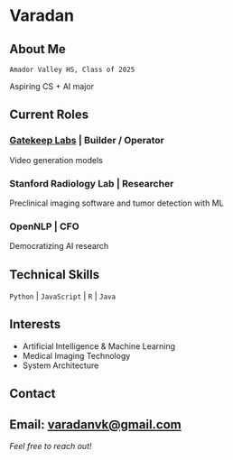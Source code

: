 # Varadan 

## About Me
`Amador Valley HS, Class of 2025`

Aspiring CS + AI major

## Current Roles

### [Gatekeep Labs](gatekeep.ai) | Builder / Operator
Video generation models

### Stanford Radiology Lab | Researcher
Preclinical imaging software and tumor detection with ML

### OpenNLP | CFO
Democratizing AI research

## Technical Skills
`Python` | `JavaScript` | `R` | `Java`

## Interests
- Artificial Intelligence & Machine Learning
- Medical Imaging Technology
- System Architecture

## Contact
**Email:** varadanvk@gmail.com
---

*Feel free to reach out!*
